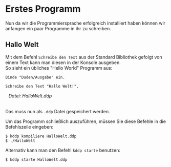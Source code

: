 # Erstes Programm
Nun da wir die Programmiersprache erfolgreich installiert haben können wir anfangen ein paar Programme in ihr zu schreiben.

## Hallo Welt
Mit dem Befehl `Schreibe den Text` aus der Standard Bibliothek gefolgt von einem Text kann man diesen in der Konsole ausgeben.<br>
So sieht ein übliches "Hello World" Programm aus:
```ddp
Binde "Duden/Ausgabe" ein.

Schreibe den Text "Hallo Welt!".
```
<h6 style="margin-top: 0; margin-left: 10px">Datei: HalloWelt.ddp </h6>


Das muss nun als `.ddp` Datei gespeichert werden.

Um das Programm schließlich auszuführen, müssen Sie diese Befehle in die Befehlszeile eingeben:
```terminal
$ kddp kompiliere HalloWelt.ddp
$ ./HalloWelt
```

Alternativ kann man den Befehl `kddp starte` benutzen:
```terminal
$ kddp starte HalloWelt.ddp
```